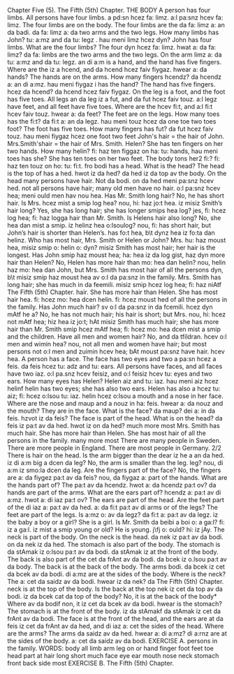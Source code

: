 Chapter Five (5). 
The Fifth (5th) Chapter. 
THE BODY 
A person has four limbs. All persons have four limbs. 
a pd:sn hcez fa: limz. a:l pa:snz hcev fa: limz. 
The four limbs are on the body. The four limbs are the 
da fa: limz a: an da badi. da fa: limz a: da 
two arms and the two legs. How many limbs has John? 
tu: a:mz and da tu: legz . hau meni limz hcez dyn? 
John has four limbs. What are the four limbs? The four 
dyn hcez fa: limz. hwat a: da fa: limz? da fa: 
limbs are the two arms and the two legs. On the arm 
limz a: da tu: a:mz and da tu: legz. an di a:m 
is a hand, and the hand has five fingers. Where are the 
iz a hcend, and da hcend hcez faiv fiygaz. hwear a: da 
hands? The hands are on the arms. How many fingers 
hcendz? da hcendz a: an di a:mz. hau meni fiygaz 
i 
has the hand? The hand has five fingers. 
hcez da hcend? da hcend hcez faiv fiygaz. 
On the leg is a foot, and the foot has five toes. All legs 
an da leg iz a fut, and da fut hcez faiv touz. a:l legz 
have feet, and all feet have five toes. Where are the 
hcev fi:t, and a:l fi:t hcev faiv touz. hwear a: da 
feet? The feet are on the legs. How many toes has the 
fi:t? da fi:t a: an da legz. hau meni touz hcez da 
one toe 
two toes 
foot? The foot has five toes. How many fingers has 
fut? da fut hcez faiv touz. hau meni fiygaz hcez 
one foot 
two feet 
John's hair = the 
hair of John. 
Mrs.Smith'shair = 
the hair of Mrs. 
Smith. 
Helen? She has ten fingers on her two hands. How many 
helin? fi: haz ten figgaz on ha: tu: hands, hau meni 
toes has she? She has ten toes on her two feet. The body 
tons her2 fi:? fi: haz ten touz on ho: tu: fi:t. fro bodi 
has a head. What is the head? The head is the top of 
has a hed. hwot iz da hed? da hed iz da top av 
the body. On the head many persons have hair. Not 
da bodi. on da hed meni pa:snz hcev hed. not 
all persons have hair; many old men have no hair. 
o:l pa:snz hcev hea; meni ould men hav nou hea. 
Has Mr. Smith long hair? No, he has short hair. Is Mrs. 
hcez mist a smip log hea? nou, hi: haz jo:t hea. iz misiz 
Smith’s hair long? Yes, she has long hair; she has longer 
smips hea log? jes, fi: hcez log hea; fi: haz logga 
hair than Mr. Smith. Is Helens hair also long? No, she 
hea dan mist a smip. iz helinz hea o:lsoulog? nou, fi: 
has short hair, but John’s hair is shorter than Helen’s. 
has fo:t hea, b\t dynz hea iz fo:ta dan helinz. 
Who has most hair, Mrs. Smith or Helen or John? Mrs. 
hu: haz moust hea, misiz smip o: helin o: dyn? misiz 
Smith has most hair; her hair is the longest. Has John 
smip haz moust hea; ha: hea iz da log gist, haz dyn 
more hair than Helen? No, Helen has more hair than 
mo: hea dan helin? nou, helin haz mo: hea dan 
John, but Mrs. Smith has most hair of all the persons 
dyn, b\t misiz smip haz moust hea av o:l da pa:snz 
in the family. Mrs. Smith has long hair; she has much 
in da feemili. misiz smip hcez log hea; fi: haz niAtf 
The Fifth (5th) Chapter. 
hair. She has more hair than Helen. She has most hair 
hea. fi: hcez mo: hea dcen helin. fi: hcez moust hed 
of all the persons in the family. Has John much hair? 
sv o:l da pa:snz in da fcemili. hcez dyn mAtf he a? 
No, he has not much hair; his hair is short; but Mrs. 
nou, hi: hcez not mAtf hea; hiz hea iz jo:t; hAt misiz 
Smith has much hair; she has more hair than Mr. Smith 
smip hcez mAtf hea; fi: hcez mo: hea dcen mist a smip 
and the children. Have all men and women hair? No, 
and da tfildran. hcev o:l men and wimin hea? nou, 
not all men and women have hair; but most persons 
not o:l men and zuimin hcev hea; bAt moust pa:snz 
have hair. 
hcev hea. 
A person has a face. The face has two eyes and two 
a pa:sn hcez a feis. da feis hcez tu: adz and tu: 
ears. All persons have faces, and all faces have two 
iaz. o:l pa.snz hcev feisiz, and o:l feisiz hcev tu: 
eyes and two ears. How many eyes has Helen? Helen 
aiz and tu: iaz. hau meni aiz hcez helinf helin 
has two eyes; she has also two ears. Helen has also a 
hcez tu: aiz; fi: hcez o:lsou tu: iaz. helin hcez o:lsou a 
mouth and a nose in her face. Where are the nose and 
maup and a nouz in ha: feis. hwear a: da nouz and 
the mouth? They are in the face. What is the face? 
da maup? dei a: in da feis. hzvot iz da feis? 
The face is part of the head. What is on the head? 
da feis iz pa:t av da hed. hwot iz on da hed? 
much 
more 
most 
Mrs. Smith has 
much hair. 
She has more hair 
than Helen. 
She has most hair 
of all the persons 
in the family. 
many 
more 
most 
There are many 
people in Sweden. 
There are more 
people in England. 
There are most 
people in 
Germany. 
2/2 
There is hair on the head. Is the arm bigger than the 
dear iz he a an da hed. iz di a:m big a dcen da 
leg? No, the arm is smaller than the leg. 
leg? nou, di a:m iz smo:la dcen da leg. 
Are the fingers part of the face? No, the fingers are 
a: da fiygez pa:t av da feis? nou, da fiygaz a: 
part of the hands. What are the hands part of? The 
pa:t av da hcendz. hwot a: da hcendz pa:t ov? da 
hands are part of the arms. What are the ears part of? 
hcendz a: pa:t av di a:mz. hwot a: di iaz pa:t ov? 
The ears are part of the head. Are the feet part of the 
di iaz a: pa:t av da hed. a: da fi:t pa:t av di 
arms or of the legs? The feet are part of the legs. Is 
a:mz o: av da legz? da fi:t a: pa:t av da legz. iz 
the baby a boy or a girl? She is a girl. Is Mr. Smith 
da beibi a boi o: a ga:l? fi: iz a ga:l. iz mist a smip 
young or old? He is young. 
j\fj o: ould? hi: iz jAy. 
The neck is part of the body. On the neck is the head. 
da nek iz pa:t av da bodi. on da nek iz da hed. 
The stomach is also part of the body. The stomach is 
da stAmak iz o:lsou pa:t av da bodi. da stAmak iz 
at the front of the body. The back is also part of the 
cet da frAnt av da bodi. da bcek iz o.lsou pa:t av da 
body. The back is at the back of the body. The arms 
bodi. da bcek iz cet da bcek av da bodi. di a:mz 
are at the sides of the body. Where is the neck? The 
a: cet da saidz av da bodi. hwear iz da nek? da 
The Fifth (5th) Chapter. 
neck is at the top of the body. Is the back at the top 
nek iz cet da top av da bodi. iz da bcek cat da top 
of the body? No, it is at the back of the body* Where 
av da bodif non, it iz cet da bcek av da bodi. hwear 
is the stomach? The stomach is at the front of the body. 
iz da stAmakf da stAmak iz cet da frAnt av da bodi. 
The face is at the front of the head, and the ears are at 
da feis iz cet da frAnt av da hed, and di iaz a: cet 
the sides of the head. Where are the arms? The arms 
da saidz av da hed. hwear a: di a:mz? di a:rnz 
are at the sides of the body. 
a: cet da saidz av da bodi. 
EXERCISE A. 
persons in the family. 
WORDS: 
body 
all 
limb 
arm 
leg 
on 
or 
hand 
finger 
foot 
feet 
toe 
head 
part 
at 
hair 
long 
short 
much 
face 
eye 
ear 
mouth 
nose 
neck 
stomach 
front 
back 
side 
most 
EXERCISE B. 
The Fifth (5th) Chapter. 
